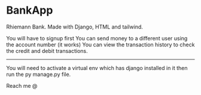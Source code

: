 # BankApp
Rhiemann Bank. Made with Django, HTML and tailwind.

You will have to signup first
You can send money to a different user using the account number (it works)
You can view the transaction history to check the credit and debit transactions.

-------------------------------------
You will need to activate a virtual env which has django installed in it then run the py manage.py file.

Reach me @
